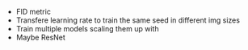 - FID metric
- Transfere  learning rate to train the same seed in different img sizes 
- Train multiple models scaling them up with 
- Maybe ResNet